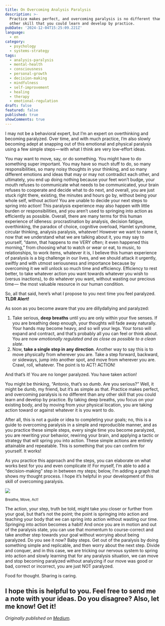 ```yaml
---
title: On Overcoming Analysis Paralysis
description: >-
  Practice makes perfect, and overcoming paralysis is no different than any
  other skill that you could learn and develop by practice.
pubDate: '2024-12-04T15:25:09.221Z'
language:
  - en
category:
  - psychology
  - systems-strategy
tags:
  - analysis-paralysis
  - mental-health
  - consciousness
  - personal-growth
  - decision-making
  - mindfulness
  - self-improvement
  - healing
  - therapy
  - emotional-regulation
draft: false
featured: false
published: true
showComments: true
---
```


I may not be a behavioral expert, but I’m an expert on overthinking and becoming paralyzed. Over time, and with much practice, I’m also slowly becoming adept at snapping out of this emotional and physical paralysis using a few simple steps — with what I think are very low-effort ideas.

You may want to move, say, or do something. You might have to do something super important. You may have so much stuff to do, so many responsibilities, so many noisy thoughts in your thinking, and so many different emotions and ideas that may or may not contradict each other, and ultimately, you end up doing nothing because your feet won’t budge, your mouth refuses to communicate what needs to be communicated, your brain refuses to cooperate and decide what to do next, and overall, you are just stuck right there, existing, the minutes and hours go by, without being your whole self, without action! You are unable to decide your next steps to spring into action! This paralysis experience may also happen with little burden or responsibilities, and you aren’t used to springing into action as efficiently as possible. Overall, there are many terms for this human experience of idleness: procrastination by analysis, decision fatigue, overthinking, the paradox of choice, cognitive overload, Hamlet syndrome, circular thinking, analysis paralysis, whatever! However we want to name it, now that we understand what we are talking about it, you may say to yourself, “damn, that happens to me VERY often; it even happened this morning,” from choosing what to watch or wear or eat, to music, to relationships, to work items, whatever it is, I believe this human experience of paralysis is a big challenge in our lives, and we should attack it urgently, swiftly and with utmost seriousness and importance because by overcoming it we will unlock so much time and efficiency. Efficiency to rest better, to take whatever action you want towards whatever you wish to (versus inactions), to do whatever you want, without wasting our precious time —  the most valuable resource in our human condition.

So, all that said, here’s what I propose to you next time you feel paralyzed. **TLDR Alert!**

As soon as you become aware that you are dillydallying and paralyzed:

1. Take serious, **deep breaths** until you are only within your five senses. If you are breathing deep enough, your thoughts will fade away naturally. Your hands may become heavy, and so will your legs. Your torso will expand and contract, and that’s probably all you can feel or think about. You are now _emotionally regulated and as close as possible to a clean slate_.
2. Now, **take a single step in any direction**. Another way to say this is to move physically from wherever you are. Take a step forward, backward, or sideways, jump into another spot, and move from wherever you are. Crawl, roll, whatever. The point is to ACT! ACTION!

And that’s it! You are no longer paralyzed. You have taken action!

You might be thinking, “Antonio, that’s so dumb. Are you serious?” Well, it might be dumb, my friend, but it’s as simple as that. Practice makes perfect, and overcoming paralysis is no different than any other skill that you could learn and develop by practice. By taking deep breaths, you focus on your existing body, and by moving from your physical location, you are taking action toward or against whatever it is you want to do.

After all, this is not a guide or idea to completing your goals; no, this is a guide to overcoming paralysis in a simple and reproducible manner, and as you practice these simple steps, every single time you become paralyzed, you are rewriting your behavior, rewiring your brain, and applying a tactic or strategy that will spring you into action. These simple actions are entirely attainable and repeatable. This is something that you can confirm for yourself. It works!

As you practice this approach and the steps, you can elaborate on what works best for you and even complicate it! For myself, I’m able to add a “decision-making” step in between my steps; below, I’m adding a graph that shows my thought process. I hope it’s helpful in your development of this skill of overcoming paralysis.

![](https://cdn-images-1.medium.com/max/1200/1*1quMIB8l6OEq0Z5xfR3INg.jpeg)

<small>Breathe, Move, Act!</small>

The action, your step, truth be told, might take you closer or further from your goal, but that’s not the point; the point is springing into action and teaching your body that we can spring into action without wasting our time. Springing into action becomes a habit! And once you are in motion and out of the paralysis state, you can use that momentum to course-correct and take another step towards your goal without worrying about being paralyzed. Do you see it now? Baby steps. Get out of the paralysis by doing something simple and replicable, and then worry about the next step. Divide and conquer, and in this case, we are tricking our nervous system to spring into action and slowly learning that for any paralysis situation, we can move and stop becoming paralyzed without analyzing if our move was good or bad, correct or incorrect, you are just NOT paralyzed.

Food for thought. Sharing is caring.

I hope this is helpful to you. Feel free to send me a note with your ideas. Do you disagree? Also, let me know! Get it!
---

_Originally published on [Medium](https://medium.com/@wizards777/on-overcoming-analysis-paralysis-d9281a526dc8)._
